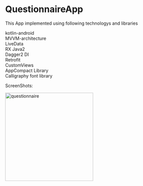 # QuestionnaireApp
This App implemented using following technologys and libraries

kotlin-android<br>
MVVM-architecture<br>
LiveData<br>
RX Java2<br>
Dagger2 DI<br>
Retrofit<br>
CustomViews<br>
AppCompact Library<br>
Calligraphy font library<br>

ScreenShots:
<p >
  <img src="https://user-images.githubusercontent.com/2506261/48679996-db336380-eb96-11e8-82dd-d6d16ffc0e55.gif" width="280" title="questionnaire">
</p>
